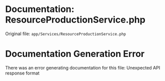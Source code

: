 # Documentation: ResourceProductionService.php

Original file: `app/Services/ResourceProductionService.php`

# Documentation Generation Error

There was an error generating documentation for this file: Unexpected API response format